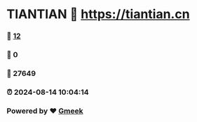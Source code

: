 # TIANTIAN :link: https://tiantian.cn 
### :page_facing_up: [12](https://tiantian.cn/tag.html) 
### :speech_balloon: 0 
### :hibiscus: 27649 
### :alarm_clock: 2024-08-14 10:04:14 
### Powered by :heart: [Gmeek](https://github.com/Meekdai/Gmeek)
